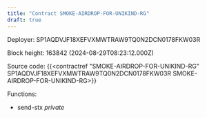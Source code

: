 ```yaml
---
title: "Contract SMOKE-AIRDROP-FOR-UNIKIND-RG"
draft: true
---
```

Deployer: SP1AQDVJF18XEFVXMWTRAW9TQ0N2DCN0178FKW03R


 



Block height: 163842 (2024-08-29T08:23:12.000Z)

Source code: {{<contractref "SMOKE-AIRDROP-FOR-UNIKIND-RG" SP1AQDVJF18XEFVXMWTRAW9TQ0N2DCN0178FKW03R SMOKE-AIRDROP-FOR-UNIKIND-RG>}}

Functions:

* send-stx _private_
